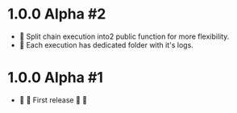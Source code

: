 # 1.0.0 Alpha #2

- :star2: Split chain execution into2 public function for more flexibility.
- :star2: Each execution has dedicated folder with it's logs.

# 1.0.0 Alpha #1
- :confetti_ball: :tada: First release :tada: :confetti_ball: